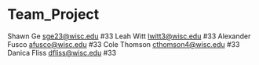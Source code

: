 # Team_Project
Shawn Ge  sge23@wisc.edu #33
Leah Witt lwitt3@wisc.edu #33
Alexander Fusco afusco@wisc.edu #33
Cole Thomson cthomson4@wisc.edu #33
Danica Fliss dfliss@wisc.edu #33
